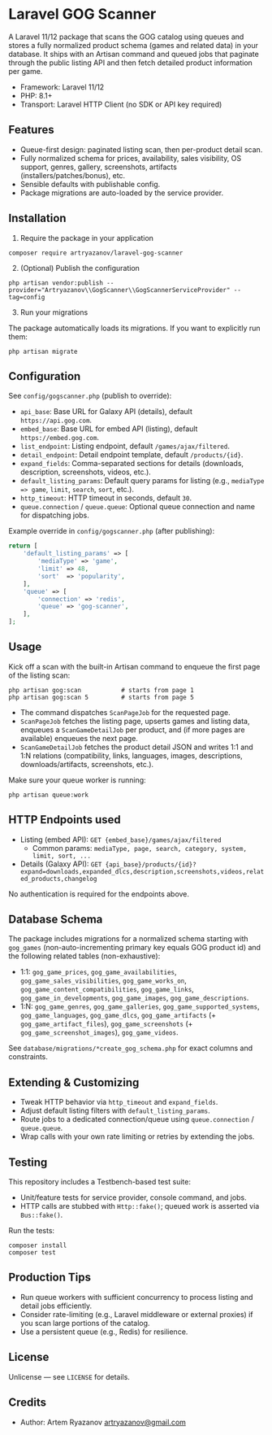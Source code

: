 Laravel GOG Scanner
===================

A Laravel 11/12 package that scans the GOG catalog using queues and stores a fully normalized product schema (games and related data) in your database. It ships with an Artisan command and queued jobs that paginate through the public listing API and then fetch detailed product information per game.

- Framework: Laravel 11/12
- PHP: 8.1+
- Transport: Laravel HTTP Client (no SDK or API key required)

Features
--------
- Queue-first design: paginated listing scan, then per-product detail scan.
- Fully normalized schema for prices, availability, sales visibility, OS support, genres, gallery, screenshots, artifacts (installers/patches/bonus), etc.
- Sensible defaults with publishable config.
- Package migrations are auto-loaded by the service provider.

Installation
------------
1) Require the package in your application

```
composer require artryazanov/laravel-gog-scanner
```

2) (Optional) Publish the configuration

```
php artisan vendor:publish --provider="Artryazanov\\GogScanner\\GogScannerServiceProvider" --tag=config
```

3) Run your migrations

The package automatically loads its migrations. If you want to explicitly run them:

```
php artisan migrate
```

Configuration
-------------
See `config/gogscanner.php` (publish to override):

- `api_base`: Base URL for Galaxy API (details), default `https://api.gog.com`.
- `embed_base`: Base URL for embed API (listing), default `https://embed.gog.com`.
- `list_endpoint`: Listing endpoint, default `/games/ajax/filtered`.
- `detail_endpoint`: Detail endpoint template, default `/products/{id}`.
- `expand_fields`: Comma-separated sections for details (downloads, description, screenshots, videos, etc.).
- `default_listing_params`: Default query params for listing (e.g., `mediaType => game`, `limit`, `search`, `sort`, etc.).
- `http_timeout`: HTTP timeout in seconds, default `30`.
- `queue.connection` / `queue.queue`: Optional queue connection and name for dispatching jobs.

Example override in `config/gogscanner.php` (after publishing):

```php
return [
    'default_listing_params' => [
        'mediaType' => 'game',
        'limit' => 48,
        'sort'  => 'popularity',
    ],
    'queue' => [
        'connection' => 'redis',
        'queue' => 'gog-scanner',
    ],
];
```

Usage
-----
Kick off a scan with the built-in Artisan command to enqueue the first page of the listing scan:

```
php artisan gog:scan           # starts from page 1
php artisan gog:scan 5         # starts from page 5
```

- The command dispatches `ScanPageJob` for the requested page.
- `ScanPageJob` fetches the listing page, upserts games and listing data, enqueues a `ScanGameDetailJob` per product, and (if more pages are available) enqueues the next page.
- `ScanGameDetailJob` fetches the product detail JSON and writes 1:1 and 1:N relations (compatibility, links, languages, images, descriptions, downloads/artifacts, screenshots, etc.).

Make sure your queue worker is running:

```
php artisan queue:work
```

HTTP Endpoints used
-------------------
- Listing (embed API): `GET {embed_base}/games/ajax/filtered`
  - Common params: `mediaType, page, search, category, system, limit, sort, ...`
- Details (Galaxy API): `GET {api_base}/products/{id}?expand=downloads,expanded_dlcs,description,screenshots,videos,related_products,changelog`

No authentication is required for the endpoints above.

Database Schema
---------------
The package includes migrations for a normalized schema starting with `gog_games` (non-auto-incrementing primary key equals GOG product id) and the following related tables (non-exhaustive):

- 1:1: `gog_game_prices`, `gog_game_availabilities`, `gog_game_sales_visibilities`, `gog_game_works_on`, `gog_game_content_compatibilities`, `gog_game_links`, `gog_game_in_developments`, `gog_game_images`, `gog_game_descriptions`.
- 1:N: `gog_game_genres`, `gog_game_galleries`, `gog_game_supported_systems`, `gog_game_languages`, `gog_game_dlcs`, `gog_game_artifacts` (+ `gog_game_artifact_files`), `gog_game_screenshots` (+ `gog_game_screenshot_images`), `gog_game_videos`.

See `database/migrations/*create_gog_schema.php` for exact columns and constraints.

Extending & Customizing
-----------------------
- Tweak HTTP behavior via `http_timeout` and `expand_fields`.
- Adjust default listing filters with `default_listing_params`.
- Route jobs to a dedicated connection/queue using `queue.connection` / `queue.queue`.
- Wrap calls with your own rate limiting or retries by extending the jobs.

Testing
-------
This repository includes a Testbench-based test suite:

- Unit/feature tests for service provider, console command, and jobs.
- HTTP calls are stubbed with `Http::fake()`; queued work is asserted via `Bus::fake()`.

Run the tests:

```
composer install
composer test
```

Production Tips
---------------
- Run queue workers with sufficient concurrency to process listing and detail jobs efficiently.
- Consider rate-limiting (e.g., Laravel middleware or external proxies) if you scan large portions of the catalog.
- Use a persistent queue (e.g., Redis) for resilience.

License
-------
Unlicense — see `LICENSE` for details.

Credits
-------
- Author: Artem Ryazanov <artryazanov@gmail.com>

